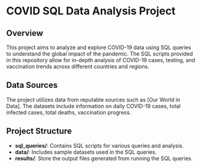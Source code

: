 # COVID SQL Data Analysis Project

## Overview
This project aims to analyze and explore COVID-19 data using SQL queries to understand the global impact of the pandemic. 
The SQL scripts provided in this repository allow for in-depth analysis of COVID-19 cases, testing, and vaccination trends across different countries and regions.

## Data Sources
The project utilizes data from reputable sources such as [Our World in Data]. 
The datasets include information on daily COVID-19 cases, total infected cases, total deaths, vaccination progress.

## Project Structure
- **sql_queries/**: Contains SQL scripts for various queries and analysis.
- **data/**: Includes sample datasets used in the SQL queries.
- **results/**: Store the output files generated from running the SQL queries.
